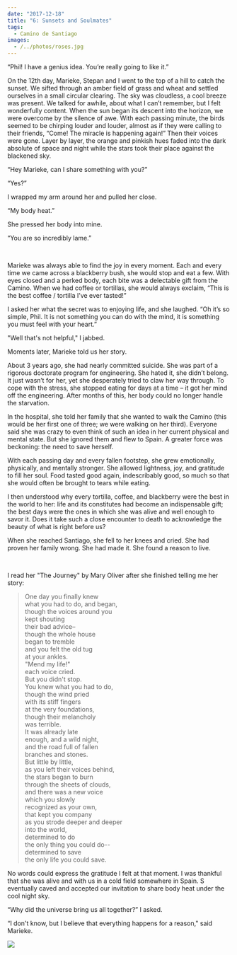 ```yaml
---
date: "2017-12-18"
title: "6: Sunsets and Soulmates"
tags: 
  - Camino de Santiago
images:
  - /../photos/roses.jpg
---
```


“Phil! I have a genius idea. You’re really going to like it.”

On the 12th day, Marieke, Stepan and I went to the top of a hill to catch the sunset. We sifted through an amber field of grass and wheat and settled ourselves in a small circular clearing. The sky was cloudless, a cool breeze was present. We talked for awhile, about what I can’t remember, but I felt wonderfully content. When the sun began its descent into the horizon, we were overcome by the silence of awe. With each passing minute, the birds seemed to be chirping louder and louder, almost as if they were calling to their friends, “Come! The miracle is happening again!” Then their voices were gone. Layer by layer, the orange and pinkish hues faded into the dark absolute of space and night while the stars took their place against the blackened sky.

“Hey Marieke, can I share something with you?”

“Yes?”

I wrapped my arm around her and pulled her close.

“My body heat.”

She pressed her body into mine.

“You are so incredibly lame.”

<br>

Marieke was always able to find the joy in every moment. Each and every time we came across a blackberry bush, she would stop and eat a few. With eyes closed and a perked body, each bite was a delectable gift from the Camino. When we had coffee or tortillas, she would always exclaim, “This is the best coffee / tortilla I’ve ever tasted!”

I asked her what the secret was to enjoying life, and she laughed. “Oh it’s so simple, Phil. It is not something you can do with the mind, it is something you must feel with your heart.”

"Well that's not helpful," I jabbed.

Moments later, Marieke told us her story.

About 3 years ago, she had nearly committed suicide. She was part of a rigorous doctorate program for engineering. She hated it, she didn’t belong. It just wasn’t for her, yet she desperately tried to claw her way through. To cope with the stress, she stopped eating for days at a time – it got her mind off the engineering. After months of this, her body could no longer handle the starvation.

In the hospital, she told her family that she wanted to walk the Camino (this would be her first one of three; we were walking on her third). Everyone said she was crazy to even think of such an idea in her current physical and mental state. But she ignored them and flew to Spain. A greater force was beckoning: the need to save herself.

With each passing day and every fallen footstep, she grew emotionally, physically, and mentally stronger. She allowed lightness, joy, and gratitude to fill her soul. Food tasted good again, indescribably good, so much so that she would often be brought to tears while eating.

I then understood why every tortilla, coffee, and blackberry were the best in the world to her: life and its constitutes had become an indispensable gift; the best days were the ones in which she was alive and well enough to savor it. Does it take such a close encounter to death to acknowledge the beauty of what is right before us?

When she reached Santiago, she fell to her knees and cried. She had proven her family wrong. She had made it. She found a reason to live.

<br>

I read her "The Journey" by Mary Oliver after she finished telling me her story:

>One day you finally knew<br>
>what you had to do, and began,<br>
>though the voices around you<br>
>kept shouting<br>
>their bad advice–<br>
>though the whole house<br>
>began to tremble<br>
>and you felt the old tug<br>
>at your ankles.<br>
>"Mend my life!"<br>
>each voice cried.<br>
>But you didn't stop.<br>
>You knew what you had to do,<br>
>though the wind pried<br>
>with its stiff fingers<br>
>at the very foundations,<br>
>though their melancholy<br>
>was terrible.<br>
>It was already late<br>
>enough, and a wild night,<br>
>and the road full of fallen<br>
>branches and stones.<br>
>But little by little,<br>
>as you left their voices behind,<br>
>the stars began to burn<br>
>through the sheets of clouds,<br>
>and there was a new voice<br>
>which you slowly<br>
>recognized as your own,<br>
>that kept you company<br>
>as you strode deeper and deeper<br>
>into the world,<br>
>determined to do<br>
>the only thing you could do--<br>
>determined to save<br>
>the only life you could save.<br>

No words could express the gratitude I felt at that moment. I was thankful that she was alive and with us in a cold field somewhere in Spain. S eventually caved and accepted our invitation to share body heat under the cool night sky.

“Why did the universe bring us all together?” I asked.

“I don't know, but I believe that everything happens for a reason," said Marieke.

![](/../photos/roses.jpg)